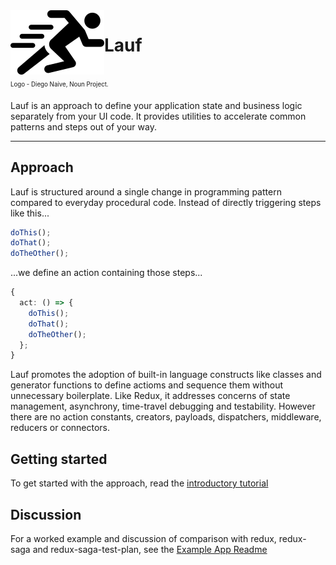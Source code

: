 <img src="https://github.com/cefn/lauf/raw/main/vector/logo.png" alt="Logo - Image of Runner" align="left">

# Lauf

<br>
<sub><sup>Logo - Diego Naive, Noun Project.</sup></sub>

Lauf is an approach to define your application state and business logic separately from your UI code. It provides utilities to accelerate common patterns and steps out of your way.

<hr>

## Approach

Lauf is structured around a single change in programming pattern compared to everyday procedural code. Instead of directly triggering steps like this...

```typescript
doThis();
doThat();
doTheOther();
```

...we define an action containing those steps...

```typescript
{
  act: () => {
    doThis();
    doThat();
    doTheOther();
  };
}
```

Lauf promotes the adoption of built-in language constructs like classes and generator functions to define actioms and sequence them without unnecessary boilerplate. Like Redux, it addresses concerns of state management, asynchrony, time-travel debugging and testability. However there are no action constants, creators, payloads, dispatchers, middleware, reducers or connectors.

## Getting started

To get started with the approach, read the [introductory tutorial](./docs/index.md)

## Discussion

For a worked example and discussion of comparison with redux, redux-saga and redux-saga-test-plan, see the [Example App Readme](./apps/lauf-example-async/README.md)
